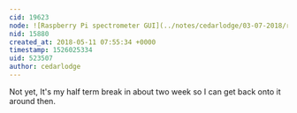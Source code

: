 ```yaml
---
cid: 19623
node: ![Raspberry Pi spectrometer GUI](../notes/cedarlodge/03-07-2018/raspberry-pi-spectrometer-gui)
nid: 15880
created_at: 2018-05-11 07:55:34 +0000
timestamp: 1526025334
uid: 523507
author: cedarlodge
---
```


Not yet, It's my half term break in about two week so I can get back onto it around then. 